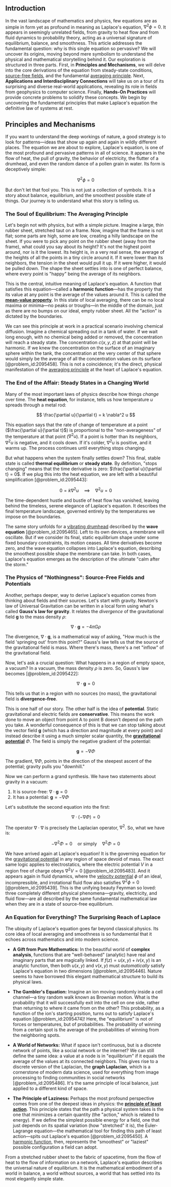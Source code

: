 ## Introduction
In the vast landscape of mathematics and physics, few equations are as simple in form yet as profound in meaning as Laplace's equation, $\nabla^2\phi=0$. It appears in seemingly unrelated fields, from gravity to heat flow and from fluid dynamics to probability theory, acting as a universal signature of equilibrium, balance, and smoothness. This article addresses the fundamental question: why is this single equation so pervasive? We will uncover its origins, moving beyond mere symbolism to understand the physical and mathematical storytelling behind it. Our exploration is structured in three parts. First, in **Principles and Mechanisms**, we will delve into the core derivations of the equation from steady-state conditions, [source-free fields](@article_id:177523), and the fundamental [averaging principle](@article_id:172588). Next, **Applications and Interdisciplinary Connections** will take us on a tour of its surprising and diverse real-world applications, revealing its role in fields from geophysics to computer science. Finally, **Hands-On Practices** will provide concrete problems to solidify these concepts. We begin by uncovering the fundamental principles that make Laplace's equation the definitive law of systems at rest.

## Principles and Mechanisms

If you want to understand the deep workings of nature, a good strategy is to look for patterns—ideas that show up again and again in wildly different places. The equation we are about to explore, Laplace's equation, is one of the most profound and pervasive patterns in all of science. It appears in the flow of heat, the pull of gravity, the behavior of electricity, the flutter of a drumhead, and even the random dance of a pollen grain in water. Its form is deceptively simple:

$$
\nabla^2 \phi = 0
$$

But don't let that fool you. This is not just a collection of symbols. It is a story about balance, equilibrium, and the smoothest possible state of things. Our journey is to understand what this story is telling us.

### The Soul of Equilibrium: The Averaging Principle

Let's begin not with physics, but with a simple picture. Imagine a large, thin rubber sheet, stretched taut on a frame. Now, imagine that the frame is not flat; some parts are high, some are low, creating a hilly landscape on the sheet. If you were to pick any point on the rubber sheet (away from the frame), what could you say about its height? It's not the highest point around, nor is it the lowest. Its height is, in a very real sense, the average of the heights of all the points in a tiny circle around it. If it were lower than its neighbors, the tension in the sheet would pull it up. If it were higher, it would be pulled down. The shape the sheet settles into is one of perfect balance, where every point is "happy" being the average of its neighbors.

This is the central, intuitive meaning of Laplace's equation. A function that satisfies this equation—called a **harmonic function**—has the property that its value at any point is the average of the values around it. This is called the **[mean-value property](@article_id:177553)**. In this state of local averaging, there can be no local maxima or minima—no peaks or troughs—in the middle of the domain, just as there are no bumps on our ideal, empty rubber sheet. All the "action" is dictated by the boundaries.

We can see this principle at work in a practical scenario involving chemical diffusion. Imagine a chemical spreading out in a tank of water. If we wait long enough, with no chemical being added or removed, the concentration will reach a steady state. The concentration $c(x,y,z)$ at that point will be harmonic. If we knew the concentration on the surface of an imaginary sphere within the tank, the concentration at the very center of that sphere would simply be the average of all the concentration values on its surface [@problem_id:2095458]. This is not a coincidence; it's the direct, physical manifestation of the [averaging principle](@article_id:172588) at the heart of Laplace's equation.

### The End of the Affair: Steady States in a Changing World

Many of the most important laws of physics describe how things *change* over time. The **heat equation**, for instance, tells us how temperature $u$ spreads through a metal rod:

$$
\frac{\partial u}{\partial t} = k \nabla^2 u
$$

This equation says that the rate of change of temperature at a point ($\frac{\partial u}{\partial t}$) is proportional to the "non-averageness" of the temperature at that point ($\nabla^2 u$). If a point is hotter than its neighbors, $\nabla^2 u$ is negative, and it cools down. If it's colder, $\nabla^2 u$ is positive, and it warms up. The process continues until everything stops changing.

But what happens when the system finally settles down? This final, stable state is called **thermal equilibrium** or **steady state**. By definition, "stops changing" means that the time derivative is zero: $\frac{\partial u}{\partial t} = 0$. If we plug this into the heat equation, we are left with a beautiful simplification [@problem_id:2095443]:

$$
0 = k \nabla^2 u \quad \implies \quad \nabla^2 u = 0
$$

The time-dependent hustle and bustle of heat flow has vanished, leaving behind the timeless, serene elegance of Laplace's equation. It describes the final temperature landscape, governed entirely by the temperatures we impose on the boundaries.

The same story unfolds for a [vibrating drumhead](@article_id:175992) described by the **wave equation** [@problem_id:2095465]. Left to its own devices, a membrane will oscillate. But if we consider its final, static equilibrium shape under some fixed boundary constraints, its motion ceases. All time derivatives become zero, and the wave equation collapses into Laplace's equation, describing the smoothest possible shape the membrane can take. In both cases, Laplace's equation emerges as the description of the ultimate "calm after the storm."

### The Physics of "Nothingness": Source-Free Fields and Potentials

Another, perhaps deeper, way to derive Laplace's equation comes from thinking about fields and their sources. Let's start with gravity. Newton's law of Universal Gravitation can be written in a local form using what's called **Gauss's law for gravity**. It relates the *divergence* of the gravitational field $\mathbf{g}$ to the mass density $\rho$:

$$
\nabla \cdot \mathbf{g} = -4\pi G \rho
$$

The divergence, $\nabla \cdot \mathbf{g}$, is a mathematical way of asking, "How much is the field 'springing out' from this point?" Gauss's law tells us that the source of the gravitational field is mass. Where there's mass, there's a net "inflow" of the gravitational field.

Now, let's ask a crucial question: What happens in a region of empty space, a vacuum? In a vacuum, the mass density $\rho$ is zero. So, Gauss's law becomes [@problem_id:2095422]:

$$
\nabla \cdot \mathbf{g} = 0
$$

This tells us that in a region with no sources (no mass), the gravitational field is **divergence-free**.

This is one half of our story. The other half is the idea of **potential**. Static gravitational and electric fields are **conservative**. This means the work done to move an object from point A to point B doesn't depend on the path you take. A wonderful consequence of this is that we can stop talking about the vector field $\mathbf{g}$ (which has a direction and magnitude at every point) and instead describe it using a much simpler scalar quantity, the **[gravitational potential](@article_id:159884)** $\Phi$. The field is simply the negative gradient of the potential:

$$
\mathbf{g} = -\nabla \Phi
$$

The gradient, $\nabla \Phi$, points in the direction of the steepest ascent of the potential; gravity pulls you "downhill."

Now we can perform a grand synthesis. We have two statements about gravity in a vacuum:
1. It is source-free: $\nabla \cdot \mathbf{g} = 0$
2. It has a potential: $\mathbf{g} = -\nabla \Phi$

Let's substitute the second equation into the first:

$$
\nabla \cdot (-\nabla \Phi) = 0
$$

The operator $\nabla \cdot \nabla$ is precisely the Laplacian operator, $\nabla^2$. So, what we have is:

$$
-\nabla^2 \Phi = 0 \quad \text{or simply} \quad \nabla^2 \Phi = 0
$$

We have arrived again at Laplace's equation! It is the governing equation for the [gravitational potential](@article_id:159884) in any region of space devoid of mass. The exact same logic applies to electrostatics, where the electric potential $V$ in a region free of charge obeys $\nabla^2 V = 0$ [@problem_id:2095483]. And it appears again in fluid dynamics, where the [velocity potential](@article_id:262498) $\phi$ of an ideal, incompressible, and irrotational fluid flow also satisfies $\nabla^2 \phi = 0$ [@problem_id:2095439]. This is the unifying beauty Feynman so loved: three completely different physical phenomena—gravity, electricity, and fluid flow—are all described by the same fundamental mathematical law when they are in a state of source-free equilibrium.

### An Equation for Everything? The Surprising Reach of Laplace

The ubiquity of Laplace's equation goes far beyond classical physics. Its core idea of local averaging and smoothness is so fundamental that it echoes across mathematics and into modern science.

*   **A Gift from Pure Mathematics:** In the beautiful world of **complex analysis**, functions that are "well-behaved" (analytic) have real and imaginary parts that are magically linked. If $f(z) = u(x,y) + i v(x,y)$ is an analytic function, then both $u(x,y)$ and $v(x,y)$ must *automatically* satisfy Laplace's equation in two dimensions [@problem_id:2095446]. Nature seems to have borrowed this elegant mathematical structure to build its physical laws.

*   **The Gambler's Equation:** Imagine an ion moving randomly inside a cell channel—a tiny random walk known as Brownian motion. What is the probability that it will successfully exit into the cell on one side, rather than returning to where it came from on the other? This probability, as a function of the ion's starting position, turns out to satisfy Laplace's equation [@problem_id:2095474]! Here, the "equilibrium" is not of forces or temperatures, but of probabilities. The probability of winning from a certain spot is the average of the probabilities of winning from the neighboring spots.

*   **A World of Networks:** What if space isn't continuous, but is a discrete network of points, like a social network or the internet? We can still define the same idea: a value at a node is in "equilibrium" if it equals the average of the values at its connected neighbors. This gives rise to a discrete version of the Laplacian, the **graph Laplacian**, which is a cornerstone of modern data science, used for everything from image processing to finding communities in social networks [@problem_id:2095486]. It's the same principle of local balance, just applied to a different kind of space.

*   **The Principle of Laziness:** Perhaps the most profound perspective comes from one of the deepest ideas in physics: the **[principle of least action](@article_id:138427)**. This principle states that the path a physical system takes is the one that minimizes a certain quantity (the "action," which is related to energy). If we define the simplest possible energy for a field, one that just depends on its spatial variation (how "stretched" it is), the Euler-Lagrange equation—the mathematical tool for finding this path of least action—spits out Laplace's equation [@problem_id:2095450]. A [harmonic function](@article_id:142903), then, represents the "smoothest" or "laziest" possible configuration a field can adopt.

From a stretched rubber sheet to the fabric of spacetime, from the flow of heat to the flow of information on a network, Laplace's equation describes the universal nature of equilibrium. It is the mathematical embodiment of a world in balance, a world without sources, a world that has settled into its most elegantly simple state.